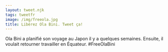 ```yaml
---
layout: tweet.njk
tags: tweetfr
image: /img/freeola.jpg
title: Libérez Ola Bini. Tweet ça!
---
```

Ola Bini a planifié son voyage au Japon il y a quelques semaines. Ensuite, il voulait retourner travailler en Équateur. #FreeOlaBini
